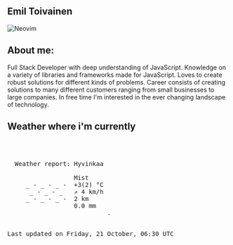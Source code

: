 ## Emil Toivainen 

![Neovim](https://img.shields.io/badge/NeoVim-%2357A143.svg?&style=for-the-badge&logo=neovim&logoColor=white)

## About me: 

Full Stack Developer with deep understanding of JavaScript. Knowledge on a variety of libraries and frameworks made for JavaScript. Loves to create robust solutions for different kinds of problems. Career consists of creating solutions to many different customers ranging from small businesses to large companies. In free time I'm interested in the ever changing landscape of technology. 

## Weather where i'm currently  
<pre>


 
  Weather report: Hyvinkaa  
    
                  Mist  
     _ - _ - _ -  +3(2) °C  
      _ - _ - _   ↗ 4 km/h  
     _ - _ - _ -  2 km  
                  0.0 mm  
                           .


Last updated on Friday, 21 October, 06:30 UTC
</pre>
